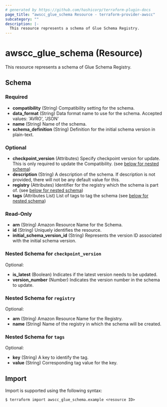 ```yaml
---
# generated by https://github.com/hashicorp/terraform-plugin-docs
page_title: "awscc_glue_schema Resource - terraform-provider-awscc"
subcategory: ""
description: |-
  This resource represents a schema of Glue Schema Registry.
---
```


# awscc_glue_schema (Resource)

This resource represents a schema of Glue Schema Registry.



<!-- schema generated by tfplugindocs -->
## Schema

### Required

- **compatibility** (String) Compatibility setting for the schema.
- **data_format** (String) Data format name to use for the schema. Accepted values: 'AVRO', 'JSON'
- **name** (String) Name of the schema.
- **schema_definition** (String) Definition for the initial schema version in plain-text.

### Optional

- **checkpoint_version** (Attributes) Specify checkpoint version for update. This is only required to update the Compatibility. (see [below for nested schema](#nestedatt--checkpoint_version))
- **description** (String) A description of the schema. If description is not provided, there will not be any default value for this.
- **registry** (Attributes) Identifier for the registry which the schema is part of. (see [below for nested schema](#nestedatt--registry))
- **tags** (Attributes List) List of tags to tag the schema (see [below for nested schema](#nestedatt--tags))

### Read-Only

- **arn** (String) Amazon Resource Name for the Schema.
- **id** (String) Uniquely identifies the resource.
- **initial_schema_version_id** (String) Represents the version ID associated with the initial schema version.

<a id="nestedatt--checkpoint_version"></a>
### Nested Schema for `checkpoint_version`

Optional:

- **is_latest** (Boolean) Indicates if the latest version needs to be updated.
- **version_number** (Number) Indicates the version number in the schema to update.


<a id="nestedatt--registry"></a>
### Nested Schema for `registry`

Optional:

- **arn** (String) Amazon Resource Name for the Registry.
- **name** (String) Name of the registry in which the schema will be created.


<a id="nestedatt--tags"></a>
### Nested Schema for `tags`

Optional:

- **key** (String) A key to identify the tag.
- **value** (String) Corresponding tag value for the key.

## Import

Import is supported using the following syntax:

```shell
$ terraform import awscc_glue_schema.example <resource ID>
```
